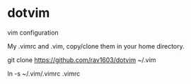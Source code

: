 # dotvim
vim configuration

My .vimrc and .vim, copy/clone them in your home directory. 

git clone https://github.com/rav1603/dotvim ~/.vim


ln -s ~/.vim/.vimrc .vimrc
